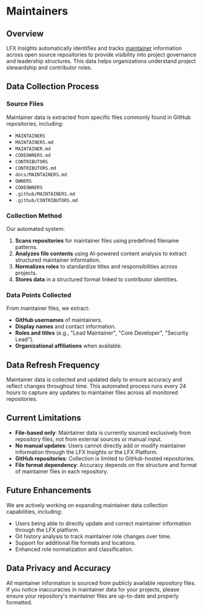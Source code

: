 # Maintainers

## Overview

LFX Insights automatically identifies and tracks [maintainer](../../more/glossary/index.md) information across open source repositories to provide visibility into project governance and leadership structures. This data helps organizations understand project stewardship and contributor roles.

## Data Collection Process

### Source Files

Maintainer data is extracted from specific files commonly found in GitHub repositories, including:

- `MAINTAINERS`
- `MAINTAINERS.md`
- `MAINTAINER.md`
- `CODEOWNERS.md`
- `CONTRIBUTORS`
- `CONTRIBUTORS.md`
- `docs/MAINTAINERS.md`
- `OWNERS`
- `CODEOWNERS`
- `.github/MAINTAINERS.md`
- `.github/CONTRIBUTORS.md`

### Collection Method

Our automated system:

1. **Scans repositories** for maintainer files using predefined filename patterns.
2. **Analyzes file contents** using AI-powered content analysis to extract structured maintainer information.
3. **Normalizes roles** to standardize titles and responsibilities across projects.
4. **Stores data** in a structured format linked to contributor identities.

### Data Points Collected

From maintainer files, we extract:

- **GitHub usernames** of maintainers.
- **Display names** and contact information.
- **Roles and titles** (e.g., "Lead Maintainer", "Core Developer", "Security Lead").
- **Organizational affiliations** when available.

## Data Refresh Frequency

Maintainer data is collected and updated daily to ensure accuracy and reflect changes throughout time. This automated process runs every 24 hours to capture any updates to maintainer files across all monitored repositories.

## Current Limitations

- **File-based only**: Maintainer data is currently sourced exclusively from repository files, not from external sources or manual input.
- **No manual updates**: Users cannot directly add or modify maintainer information through the LFX Insights or the LFX Platform.
- **GitHub repositories**: Collection is limited to GitHub-hosted repositories.
- **File format dependency**: Accuracy depends on the structure and format of maintainer files in each repository.

## Future Enhancements

We are actively working on expanding maintainer data collection capabilities, including:

- Users being able to directly update and correct maintainer information through the LFX platform.
- Git history analysis to track maintainer role changes over time.
- Support for additional file formats and locations.
- Enhanced role normalization and classification.

## Data Privacy and Accuracy
All maintainer information is sourced from publicly available repository files. If you notice inaccuracies in maintainer data for your projects, please ensure your repository's maintainer files are up-to-date and properly formatted.